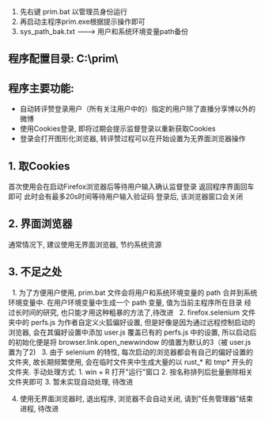 1. 先右键 prim.bat 以管理员身份运行
2. 再启动主程序prim.exe根据提示操作即可
3. sys_path_bak.txt ---> 用户和系统环境变量path备份


## 程序配置目录: C:\prim\


## 程序主要功能:
* 自动转评赞登录用户（所有关注用户中的）指定的用户除了直播分享博以外的微博
* 使用Cookies登录, 即将过期会提示监督登录以重新获取Cookies
* 登录会打开图形化浏览器, 转评赞过程可以在开始设置为无界面浏览器操作

## 1. 取Cookies
首次使用会在启动Firefox浏览器后等待用户输入确认监督登录
返回程序界面回车即可
此时会有最多20s时间等待用户输入验证码
登录后, 该浏览器窗口会关闭


## 2. 界面浏览器
通常情况下, 建议使用无界面浏览器, 节约系统资源

## 3. 不足之处
   1. 为了方便用户使用, prim.bat 文件会将用户和系统环境变量的 path 合并到系统环境变量中. 在用户环境变量中生成一个 path 变量, 值为当前主程序所在目录
经过长时间的研究, 也只能才用这种粗暴的方法了,待改进
   2. firefox.selenium 文件夹中的 perfs.js 为作者自定义火狐偏好设置, 但是好像是因为通过远程控制启动的浏览器, 会在其偏好设置中添加 user.js 覆盖已有的 perfs.js 中的设置, 所以启动后的初始化便是将 browser.link.open_newwindow 的值置为默认的3（被 user.js 置为了2)
   3. 由于 selenium 的特性, 每次启动的浏览器都会有自己的偏好设置的文件夹, 故长期频繁使用, 会在临时文件夹中生成大量的以 rust_* 和 tmp* 开头的文件夹. 手动处理方式:
      1. win + R 打开"运行"窗口
      2. 按名称排列后批量删除相关文件夹即可
      3. 暂未实现自动处理, 待改进

   4. 使用无界面浏览器时, 退出程序, 浏览器不会自动关闭, 请到"任务管理器"结束进程, 待改进
